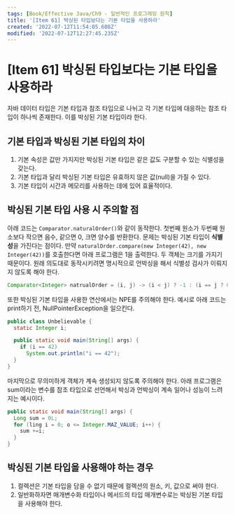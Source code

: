 ```yaml
---
tags: [Book/Effective Java/Ch9 - 일반적인 프로그래밍 원칙]
title: '[Item 61] 박싱된 타입보다는 기본 타입을 사용하라'
created: '2022-07-12T11:54:05.608Z'
modified: '2022-07-12T12:27:45.235Z'
---
```


# [Item 61] 박싱된 타입보다는 기본 타입을 사용하라

자바 데이터 타입은 기본 타입과 참조 타입으로 나뉘고 각 기본 타입에 대응하는 참조 타입이 하나씩 존재한다. 이를 박싱된 기본 타입이라 한다. 

## 기본 타입과 박싱된 기본 타입의 차이

1) 기본 속성은 값만 가지지만 박싱된 기본 타입은 같은 값도 구분할 수 있는 식별성을 갖는다.
2) 기본 타입과 달리 박싱된 기본 타입은 유효하지 않은 값(null)을 가질 수 있다.
3) 기본 타입이 시간과 메모리를 사용하는 데에 있어 효율적이다.

## 박싱된 기본 타입 사용 시 주의할 점

아래 코드는 `Comparator.naturalOrder()`와 같이 동작한다. 첫번째 원소가 두번째 원소보다 작으면 음수, 같으면 0, 크면 양수를 반환한다. 문제는 박싱된 기본 타입이 **식별성**을 가진다는 점이다. 만약 `naturalOrder.compare(new Integer(42), new Integer(42))`를 호출한다면 아래 프로그램은 1을 출력한다. 두 객체는 크기를 가지기 때문이다. 원래 의도대로 동작시키려면 명시적으로 언박싱을 해서 식별성 검사가 이뤄지지 않도록 해야 한다.

```java
Comparator<Integer> natrualOrder = (i, j) -> (i < j) ? -1 : (i == j ? 0 : 1);
```

또한 박싱된 기본 타입을 사용한 연산에서는 NPE를 주의해야 한다. 예시로 아래 코드는 print하기 전, NullPointerException을 일으킨다.

```java
public class Unbelievable {
  static Integer i;

  public static void main(String[] args) {
    if (i == 42)
      System.out.println("i == 42");
  }
}
```

마지막으로 무의미하게 객체가 계속 생성되지 않도록 주의해야 한다. 아래 프로그램은 sum이라는 변수를 참조 타입으로 선언해서 박싱과 언박싱이 계속 일어나 성능이 느려지는 예시이다.

```java
public static void main(String[] args) {
  Long sum = 0L;
  for (ling i = 0; o <= Integer.MAZ_VALUE; i++) {
    sum +=i;
  }
}
```

## 박싱된 기본 타입을 사용해야 하는 경우

1) 컬렉션은 기본 타입을 담을 수 없기 때문에 컬렉션의 원소, 키, 값으로 써야 한다.
2) 일반화하자면 매개변수화 타입이나 메서드의 타입 매개변수로는 박싱된 기본 타입을 사용해야 한다.
